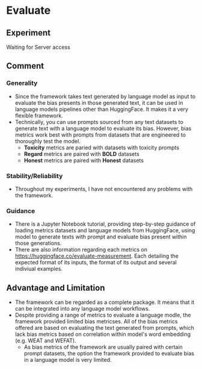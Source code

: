 # Evaluate

## Experiment

Waiting for Server access

## Comment

### Generality

- Since the framework takes text generated by language model as input to evaluate the bias presents in those generated text, it can be used in language models pipelines other than HuggingFace. It makes it a very flexible framework.
- Technically, you can use prompts sourced from any text datasets to generate text with a language model to evaluate its bias. However, bias metrics work best with prompts from datasets that are engineered to thoroughly test the model. 
    - **Toxicity** metrics are paried with datasets with toxicity prompts
    - **Regard** metrics are paired with **BOLD** datasets
    - **Honest** metrics are paired with **Honest** datasets

### Stability/Reliability

- Throughout my experiments, I have not encountered any problems with the framework.

### Guidance

- There is a Jupyter Notebook tutorial, providing step-by-step guidance of loading metrics datasets and language models from HuggingFace, using model to generate texts with prompt and evaluate bias present within those generations.
- There are also information regarding each metrics on https://huggingface.co/evaluate-measurement. Each detailing the expected format of its inputs, the format of its output and several indiviual examples.

## Advantage and Limitation

- The framework can be regarded as a complete package. It means that it can be integrated into any language model workflows.
- Despite providing a range of metrics to evaluate a language modle, the framework provided limited bias metricses. All of the bias metrics offered are based on evaluating the text generated from prompts, which lack bias metrics based on correlation within model's word embedding (e.g. WEAT and WEFAT). 
    - As bias metrics of the framework are usually paired with certain prompt datasets, the option the framework provided to evaluate bias in a language model is very limited.
